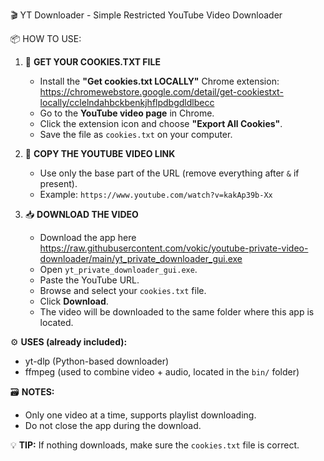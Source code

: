 🎬 YT Downloader - Simple Restricted YouTube Video Downloader

📦 HOW TO USE:

1. 🧁 **GET YOUR COOKIES.TXT FILE**
   - Install the **"Get cookies.txt LOCALLY"** Chrome extension:
     https://chromewebstore.google.com/detail/get-cookiestxt-locally/cclelndahbckbenkjhflpdbgdldlbecc
   - Go to the **YouTube video page** in Chrome.
   - Click the extension icon and choose **"Export All Cookies"**.
   - Save the file as `cookies.txt` on your computer.

2. 🔗 **COPY THE YOUTUBE VIDEO LINK**
   - Use only the base part of the URL (remove everything after `&` if present).
   - Example: `https://www.youtube.com/watch?v=kakAp39b-Xx`

3. 📥 **DOWNLOAD THE VIDEO**
   - Download the app here  https://raw.githubusercontent.com/vokic/youtube-private-video-downloader/main/yt_private_downloader_gui.exe
   - Open `yt_private_downloader_gui.exe`.
   - Paste the YouTube URL.
   - Browse and select your `cookies.txt` file.
   - Click **Download**.
   - The video will be downloaded to the same folder where this app is located.

⚙️ **USES (already included):**
- yt-dlp (Python-based downloader)
- ffmpeg (used to combine video + audio, located in the `bin/` folder)

🗃️ **NOTES:**
- Only one video at a time, supports playlist downloading.
- Do not close the app during the download.

💡 **TIP:**
If nothing downloads, make sure the `cookies.txt` file is correct.
